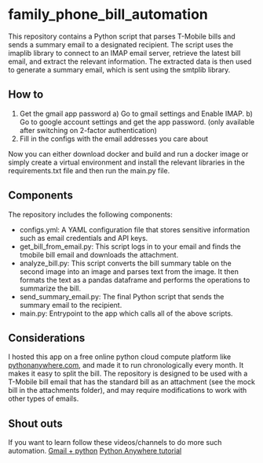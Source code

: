 # family_phone_bill_automation

This repository contains a Python script that parses T-Mobile bills and sends a summary email to a designated recipient. The script uses the imaplib library to connect to an IMAP email server, retrieve the latest bill email, and extract the relevant information. The extracted data is then used to generate a summary email, which is sent using the smtplib library.

## How to
1. Get the gmail app password
   a) Go to gmail settings and Enable IMAP.
   b) Go to google account settings and get the app password. (only available after switching on 2-factor authentication)
2. Fill in the configs with the email addresses you care about

Now you can either download docker and build and run a docker image or simply create a virtual environment and install the relevant libraries in the requirements.txt file and then run the main.py file. 

## Components
The repository includes the following components:

- configs.yml: A YAML configuration file that stores sensitive information such as email credentials and API keys.
- get_bill_from_email.py: This script logs in to your email and finds the tmobile bill email and downloads the attachment.
- analyze_bill.py: This script converts the bill summary table on the second image into an image and parses text from the image. It then formats the
text as a pandas dataframe and performs the operations to summarize the bill.
- send_summary_email.py: The final Python script that sends the summary email to the recipient.
- main.py: Entrypoint to the app which calls all of the above scripts.

## Considerations
I hosted this app on a free online python cloud compute platform like [pythonanywhere.com](https://www.pythonanywhere.com/), and made it to run chronologically every month. It makes it easy to split the bill.
The repository is designed to be used with a T-Mobile bill email that has the standard bill as an attachment (see the mock bill in the attachments folder), and may require modifications to work with other types of emails.

## Shout outs
If you want to learn follow these videos/channels to do more such automation. 
[Gmail + python](https://youtu.be/K21BSZPFIjQ?si=1RTgdKi8G3R6Mo76)
[Python Anywhere tutorial](https://youtu.be/0G8bjcY4lBM?si=CVgiiHVA4V3Q1toW)







